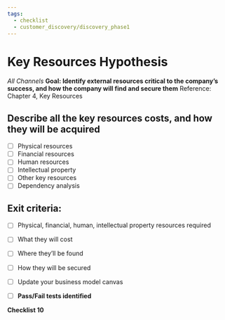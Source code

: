 ```yaml
---
tags:
  - checklist
  - customer_discovery/discovery_phase1
---
```


# Key Resources Hypothesis
*All Channels*
**Goal: Identify external resources critical to the company’s success, and how the company will find and secure them**
Reference: Chapter 4, Key Resources
## Describe all the key resources costs, and how they will be acquired
- [ ] Physical resources
- [ ] Financial resources
- [ ] Human resources
- [ ] Intellectual property
- [ ] Other key resources
- [ ] Dependency analysis
## Exit criteria:
- [ ] Physical, financial, human, intellectual property resources required
- [ ] What they will cost
- [ ] Where they’ll be found
- [ ] How they will be secured
- [ ] Update your business model canvas

- [ ] **Pass/Fail tests identified**

**Checklist 10**